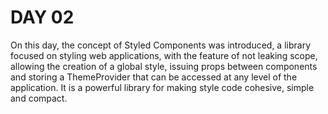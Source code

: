 # DAY 02

On this day, the concept of Styled Components was introduced, a library focused on styling web applications, with the feature of not leaking scope, allowing the creation of a global style, issuing props between components and storing a ThemeProvider that can be accessed at any level of the application. It is a powerful library for making style code cohesive, simple and compact.
